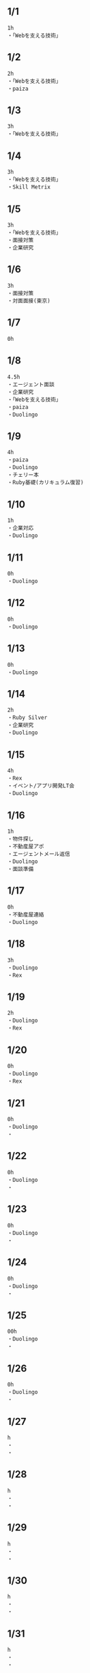 ## 1/1
    1h
    ・「Webを支える技術」

## 1/2
    2h
    ・「Webを支える技術」
    ・paiza

## 1/3
    3h
    ・「Webを支える技術」

## 1/4
    3h
    ・「Webを支える技術」
    ・Skill Metrix

## 1/5
    3h
    ・「Webを支える技術」
    ・面接対策
    ・企業研究

## 1/6
    3h
    ・面接対策
    ・対面面接(東京)

## 1/7
    0h

## 1/8
    4.5h
    ・エージェント面談
    ・企業研究
    ・「Webを支える技術」
    ・paiza
    ・Duolingo

## 1/9
    4h
    ・paiza
    ・Duolingo
    ・チェリー本
    ・Ruby基礎(カリキュラム復習)

## 1/10
    1h
    ・企業対応
    ・Duolingo

## 1/11
    0h
    ・Duolingo

## 1/12
    0h
    ・Duolingo

## 1/13
    0h
    ・Duolingo

## 1/14
    2h
    ・Ruby Silver
    ・企業研究
    ・Duolingo

## 1/15
    4h
    ・Rex
    ・イベント/アプリ開発LT会
    ・Duolingo

## 1/16
    1h
    ・物件探し
    ・不動産屋アポ
    ・エージェントメール返信
    ・Duolingo
    ・面談準備

## 1/17
    0h
    ・不動産屋連絡
    ・Duolingo

## 1/18
    3h
    ・Duolingo
    ・Rex

## 1/19
    2h
    ・Duolingo
    ・Rex

## 1/20
    0h
    ・Duolingo
    ・Rex

## 1/21
    0h
    ・Duolingo
    ・

## 1/22
    0h
    ・Duolingo
    ・

## 1/23
    0h
    ・Duolingo
    ・

## 1/24
    0h
    ・Duolingo
    ・

## 1/25
    00h
    ・Duolingo
    ・

## 1/26
    0h
    ・Duolingo
    ・

## 1/27
    h
    ・
    ・

## 1/28
    h
    ・
    ・

## 1/29
    h
    ・
    ・

## 1/30
    h
    ・
    ・

## 1/31
    h
    ・
    ・